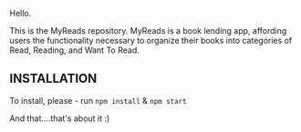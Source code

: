 Hello. 

This is the MyReads repository. MyReads is a book lending app, affording users
the functionality necessary to organize their books into categories of Read, Reading, and Want To Read.

## INSTALLATION 

To install, please - run `npm install` & `npm start`

And that....that's about it :) 